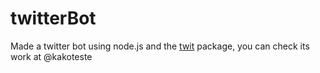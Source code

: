 # twitterBot
Made a twitter bot using node.js and the [twit](https://www.npmjs.com/package/twit) package, you can check its work at @kakoteste
